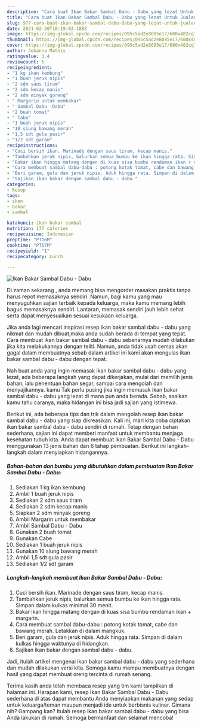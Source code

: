 ```yaml
---
description: "Cara buat Ikan Bakar Sambal Dabu - Dabu yang lezat Untuk Jualan"
title: "Cara buat Ikan Bakar Sambal Dabu - Dabu yang lezat Untuk Jualan"
slug: 977-cara-buat-ikan-bakar-sambal-dabu-dabu-yang-lezat-untuk-jualan
date: 2021-02-20T10:19:03.188Z
image: https://img-global.cpcdn.com/recipes/095c5ad2e8085e17/680x482cq70/ikan-bakar-sambal-dabu-dabu-foto-resep-utama.jpg
thumbnail: https://img-global.cpcdn.com/recipes/095c5ad2e8085e17/680x482cq70/ikan-bakar-sambal-dabu-dabu-foto-resep-utama.jpg
cover: https://img-global.cpcdn.com/recipes/095c5ad2e8085e17/680x482cq70/ikan-bakar-sambal-dabu-dabu-foto-resep-utama.jpg
author: Johanna Mathis
ratingvalue: 3.4
reviewcount: 5
recipeingredient:
- "1 kg ikan kembung"
- "1 buah jeruk nipis"
- "2 sdm saus tiram"
- "2 sdm kecap manis"
- "2 sdm minyak goreng"
- " Margarin untuk membakar"
- " Sambal Dabu  Dabu"
- "2 buah tomat"
- " Cabe"
- "1 buah jeruk nipis"
- "10 siung bawang merah"
- "1,5 sdt gula pasir"
- "1/2 sdt garam"
recipeinstructions:
- "Cuci bersih ikan. Marinade dengan saus tiram, kecap manis."
- "Tambahkan jeruk nipis, balurkan semua bumbu ke ikan hingga rata. Simpan dalam kulkas minimal 30 menit."
- "Bakar ikan hingga matang dengan di kuas sisa bumbu rendaman ikan + margarin."
- "Cara membuat sambal dabu-dabu : potong kotak tomat, cabe dan bawang merah. Letakkan di dalam mangkuk."
- "Beri garam, gula dan jeruk nipis. Aduk hingga rata. Simpan di dalam kulkas hingga waktunya di hidangkan."
- "Sajikan ikan bakar dengan sambal dabu - dabu."
categories:
- Resep
tags:
- ikan
- bakar
- sambal

katakunci: ikan bakar sambal 
nutrition: 177 calories
recipecuisine: Indonesian
preptime: "PT16M"
cooktime: "PT57M"
recipeyield: "1"
recipecategory: Lunch

---
```



![Ikan Bakar Sambal Dabu - Dabu](https://img-global.cpcdn.com/recipes/095c5ad2e8085e17/680x482cq70/ikan-bakar-sambal-dabu-dabu-foto-resep-utama.jpg)

Di zaman  sekarang , anda memang bisa mengorder masakan praktis tanpa harus repot memasaknya sendiri. Namun, bagi kamu yang mau menyuguhkan sajian terbaik kepada keluarga, maka kamu memang lebih bagus memasaknya sendiri. Lantaran, memasak sendiri jauh lebih sehat serta dapat menyesuaikan sesuai kesukaan keluarga.

Jika anda lagi mencari inspirasi resep ikan bakar sambal dabu - dabu yang nikmat dan mudah dibuat,maka anda sudah berada di tempat yang tepat. Cara membuat ikan bakar sambal dabu - dabu  sebenarnya mudah dilakukan jika kita melakukannya dengan teliti. Namun, anda tidak usah cemas akan gagal dalam membuatnya 
sebab dalam artikel ini kami akan mengulas ikan bakar sambal dabu - dabu dengan tepat.  



Nah buat anda yang ingin memasak ikan bakar sambal dabu - dabu yang lezat, ada beberapa langkah yang dapat dikerjakan, mulai dari memilih jenis bahan, lalu penentuan bahan segar, sampai cara mengolah dan menyajikannya. kamu Tak perlu pusing jika ingin memasak ikan bakar sambal dabu - dabu yang lezat di mana pun anda berada. Sebab, asalkan kamu  tahu caranya, maka hidangan ini bisa jadi sajian yang istimewa.

Berikut ini, ada beberapa tips dan trik dalam mengolah resep ikan bakar sambal dabu - dabu yang siap dikreasikan. Kali ini, mari kita coba ciptakan ikan bakar sambal dabu - dabu sendiri di rumah. Tetap dengan bahan sederhana, sajian ini dapat memberi manfaat untuk membantu menjaga kesehatan tubuh kita. Anda dapat membuat Ikan Bakar Sambal Dabu - Dabu menggunakan 13 jenis bahan dan 6 tahap pembuatan. Berikut ini langkah-langkah dalam menyiapkan hidangannya.

<!--inarticleads1-->

##### Bahan-bahan dan bumbu yang dibutuhkan dalam pembuatan Ikan Bakar Sambal Dabu - Dabu:

1. Sediakan 1 kg ikan kembung
1. Ambil 1 buah jeruk nipis
1. Sediakan 2 sdm saus tiram
1. Sediakan 2 sdm kecap manis
1. Siapkan 2 sdm minyak goreng
1. Ambil  Margarin untuk membakar
1. Ambil  Sambal Dabu - Dabu
1. Gunakan 2 buah tomat
1. Gunakan  Cabe
1. Sediakan 1 buah jeruk nipis
1. Gunakan 10 siung bawang merah
1. Ambil 1,5 sdt gula pasir
1. Sediakan 1/2 sdt garam




<!--inarticleads2-->

##### Langkah-langkah membuat Ikan Bakar Sambal Dabu - Dabu:

1. Cuci bersih ikan. Marinade dengan saus tiram, kecap manis.
1. Tambahkan jeruk nipis, balurkan semua bumbu ke ikan hingga rata. Simpan dalam kulkas minimal 30 menit.
1. Bakar ikan hingga matang dengan di kuas sisa bumbu rendaman ikan + margarin.
1. Cara membuat sambal dabu-dabu : potong kotak tomat, cabe dan bawang merah. Letakkan di dalam mangkuk.
1. Beri garam, gula dan jeruk nipis. Aduk hingga rata. Simpan di dalam kulkas hingga waktunya di hidangkan.
1. Sajikan ikan bakar dengan sambal dabu - dabu.




Jadi, itulah artikel mengenai  ikan bakar sambal dabu - dabu  yang sederhana dan mudah dilakukan versi kita. Semoga kamu mampu membuatnya dengan hasil yang dapat membuat oreng tercinta di rumah senang. 

Terima kasih anda telah membaca resep yang tim kami tampilkan di halaman ini. Harapan kami, resep  Ikan Bakar Sambal Dabu - Dabu sederhana di atas dapat membantu Anda menyiapkan makanan yang sedap untuk keluarga/teman maupun menjadi ide untuk berbisnis kuliner. Gimana nih? Gampang kan? Itulah resep ikan bakar sambal dabu - dabu yang bisa Anda lakukan di rumah. Semoga bermanfaat dan selamat mencoba!

